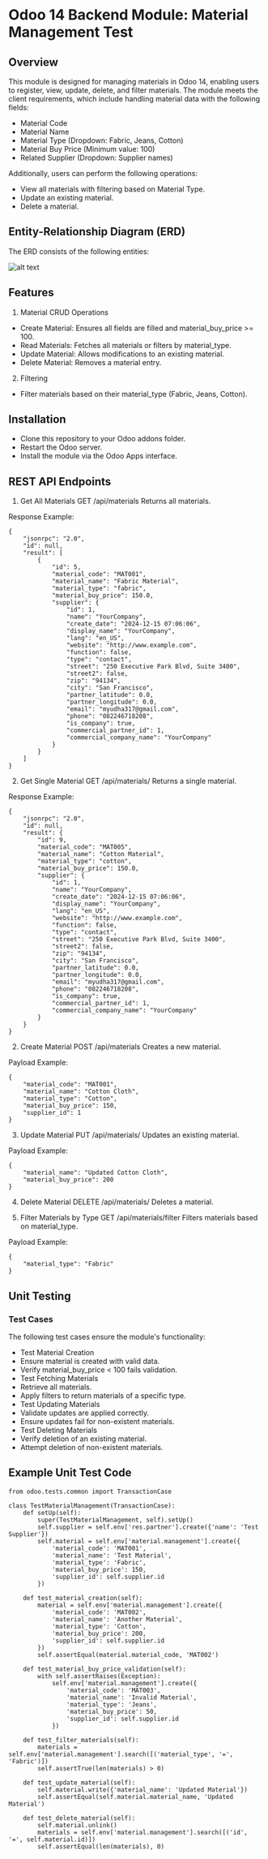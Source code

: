# Odoo 14 Backend Module: Material Management Test
## Overview
This module is designed for managing materials in Odoo 14, enabling users to register, view, update, delete, and filter materials. The module meets the client requirements, which include handling material data with the following fields:

- Material Code
- Material Name
- Material Type (Dropdown: Fabric, Jeans, Cotton)
- Material Buy Price (Minimum value: 100)
- Related Supplier (Dropdown: Supplier names)

Additionally, users can perform the following operations:

- View all materials with filtering based on Material Type.
- Update an existing material.
- Delete a material.

## Entity-Relationship Diagram (ERD)
The ERD consists of the following entities:

![alt text](https://github.com/maulanayudha021/module-test-odoo-14/blob/main/erd.png?raw=true)

## Features
1. Material CRUD Operations
- Create Material: Ensures all fields are filled and material_buy_price >= 100.
- Read Materials: Fetches all materials or filters by material_type.
- Update Material: Allows modifications to an existing material.
- Delete Material: Removes a material entry.

2. Filtering
- Filter materials based on their material_type (Fabric, Jeans, Cotton).


## Installation
- Clone this repository to your Odoo addons folder.
- Restart the Odoo server.
- Install the module via the Odoo Apps interface.


## REST API Endpoints
1. Get All Materials
GET /api/materials
Returns all materials.

Response Example:
```
{
    "jsonrpc": "2.0",
    "id": null,
    "result": [
        {
            "id": 5,
            "material_code": "MAT001",
            "material_name": "Fabric Material",
            "material_type": "fabric",
            "material_buy_price": 150.0,
            "supplier": {
                "id": 1,
                "name": "YourCompany",
                "create_date": "2024-12-15 07:06:06",
                "display_name": "YourCompany",
                "lang": "en_US",
                "website": "http://www.example.com",
                "function": false,
                "type": "contact",
                "street": "250 Executive Park Blvd, Suite 3400",
                "street2": false,
                "zip": "94134",
                "city": "San Francisco",
                "partner_latitude": 0.0,
                "partner_longitude": 0.0,
                "email": "myudha317@gmail.com",
                "phone": "082246718208",
                "is_company": true,
                "commercial_partner_id": 1,
                "commercial_company_name": "YourCompany"
            }
        }
    ]
}
```

2. Get Single Material
GET /api/materials/<id>
Returns a single material.

Response Example:
```
{
    "jsonrpc": "2.0",
    "id": null,
    "result": {
        "id": 9,
        "material_code": "MAT005",
        "material_name": "Cotton Material",
        "material_type": "cotton",
        "material_buy_price": 150.0,
        "supplier": {
            "id": 1,
            "name": "YourCompany",
            "create_date": "2024-12-15 07:06:06",
            "display_name": "YourCompany",
            "lang": "en_US",
            "website": "http://www.example.com",
            "function": false,
            "type": "contact",
            "street": "250 Executive Park Blvd, Suite 3400",
            "street2": false,
            "zip": "94134",
            "city": "San Francisco",
            "partner_latitude": 0.0,
            "partner_longitude": 0.0,
            "email": "myudha317@gmail.com",
            "phone": "082246718208",
            "is_company": true,
            "commercial_partner_id": 1,
            "commercial_company_name": "YourCompany"
        }
    }
}
```

2. Create Material
POST /api/materials
Creates a new material.

Payload Example:
```
{
    "material_code": "MAT001",
    "material_name": "Cotton Cloth",
    "material_type": "Cotton",
    "material_buy_price": 150,
    "supplier_id": 1
}
```

3. Update Material
PUT /api/materials/<id>
Updates an existing material.

Payload Example:
```
{
    "material_name": "Updated Cotton Cloth",
    "material_buy_price": 200
}
```

4. Delete Material
DELETE /api/materials/<id>
Deletes a material.

5. Filter Materials by Type
GET /api/materials/filter
Filters materials based on material_type.

Payload Example:
```
{
    "material_type": "Fabric"
}
```

## Unit Testing
### Test Cases
The following test cases ensure the module's functionality:
- Test Material Creation
- Ensure material is created with valid data.
- Verify material_buy_price < 100 fails validation.
- Test Fetching Materials
- Retrieve all materials.
- Apply filters to return materials of a specific type.
- Test Updating Materials
- Validate updates are applied correctly.
- Ensure updates fail for non-existent materials.
- Test Deleting Materials
- Verify deletion of an existing material.
- Attempt deletion of non-existent materials.

## Example Unit Test Code
```
from odoo.tests.common import TransactionCase

class TestMaterialManagement(TransactionCase):
    def setUp(self):
        super(TestMaterialManagement, self).setUp()
        self.supplier = self.env['res.partner'].create({'name': 'Test Supplier'})
        self.material = self.env['material.management'].create({
            'material_code': 'MAT001',
            'material_name': 'Test Material',
            'material_type': 'Fabric',
            'material_buy_price': 150,
            'supplier_id': self.supplier.id
        })

    def test_material_creation(self):
        material = self.env['material.management'].create({
            'material_code': 'MAT002',
            'material_name': 'Another Material',
            'material_type': 'Cotton',
            'material_buy_price': 200,
            'supplier_id': self.supplier.id
        })
        self.assertEqual(material.material_code, 'MAT002')

    def test_material_buy_price_validation(self):
        with self.assertRaises(Exception):
            self.env['material.management'].create({
                'material_code': 'MAT003',
                'material_name': 'Invalid Material',
                'material_type': 'Jeans',
                'material_buy_price': 50,
                'supplier_id': self.supplier.id
            })

    def test_filter_materials(self):
        materials = self.env['material.management'].search([('material_type', '=', 'Fabric')])
        self.assertTrue(len(materials) > 0)

    def test_update_material(self):
        self.material.write({'material_name': 'Updated Material'})
        self.assertEqual(self.material.material_name, 'Updated Material')

    def test_delete_material(self):
        self.material.unlink()
        materials = self.env['material.management'].search([('id', '=', self.material.id)])
        self.assertEqual(len(materials), 0)
```
